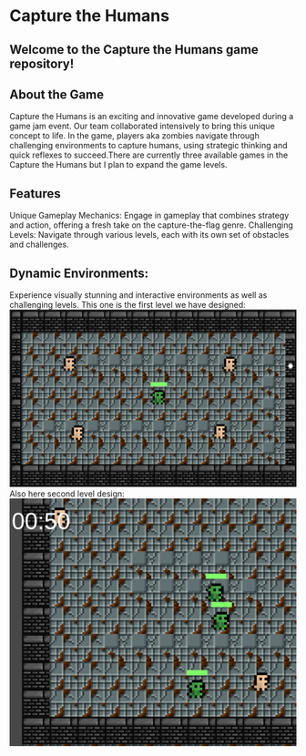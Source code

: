 # Capture the Humans
## Welcome to the Capture the Humans game repository!

## About the Game
Capture the Humans is an exciting and innovative game developed during a game jam event. Our team collaborated intensively to bring this unique concept to life. In the game, players aka zombies  navigate through challenging environments to capture humans, using strategic thinking and quick reflexes to succeed.There are currently three available games in the Capture the Humans but I plan to expand the game levels.

## Features
Unique Gameplay Mechanics: Engage in gameplay that combines strategy and action, offering a fresh take on the capture-the-flag genre.
Challenging Levels: Navigate through various levels, each with its own set of obstacles and challenges.

## Dynamic Environments:
Experience visually stunning and interactive environments as well as challenging levels.
This one is the first level we have designed:
![Level 1 Screenshot](Game%20Photos/Level1.png)
Also here second level design:
![Last 2 Screenshot](Game%20Photos/last2.png)


